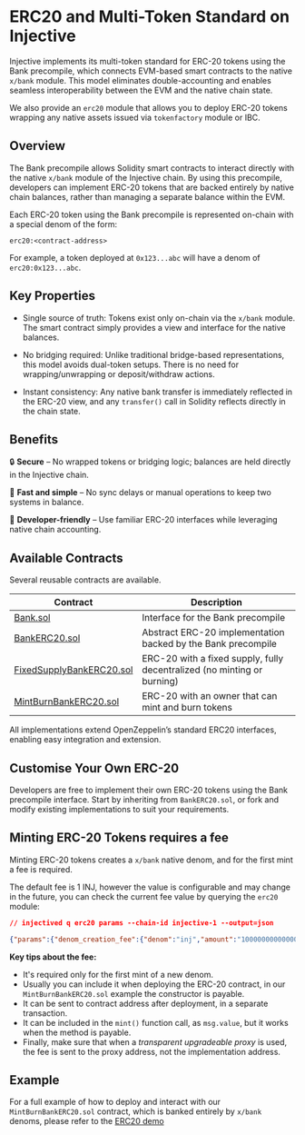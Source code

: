 # ERC20 and Multi-Token Standard on Injective

Injective implements its multi-token standard for ERC-20 tokens using 
the Bank precompile, which connects EVM-based smart contracts to the native 
`x/bank` module. This model eliminates double-accounting and enables seamless 
interoperability between the EVM and the native chain state.

We also provide an `erc20` module that allows you to deploy ERC-20 tokens wrapping
any native assets issued via `tokenfactory` module or IBC.

## Overview

The Bank precompile allows Solidity smart contracts to interact directly with 
the native `x/bank` module of the Injective chain. By using this precompile, 
developers can implement ERC-20 tokens that are backed entirely by native chain 
balances, rather than managing a separate balance within the EVM.

Each ERC-20 token using the Bank precompile is represented on-chain with a 
special denom of the form:

```
erc20:<contract-address>
```

For example, a token deployed at `0x123...abc` will have a denom of `erc20:0x123...abc`.

## Key Properties

- Single source of truth: Tokens exist only on-chain via the `x/bank` module. 
The smart contract simply provides a view and interface for the native balances.

- No bridging required: Unlike traditional bridge-based representations, this 
model avoids dual-token setups. There is no need for wrapping/unwrapping or 
deposit/withdraw actions.

- Instant consistency: Any native bank transfer is immediately reflected in the 
ERC-20 view, and any `transfer()` call in Solidity reflects directly in the chain 
state.

## Benefits

🔒 **Secure** – No wrapped tokens or bridging logic; balances are held directly in 
the Injective chain.

🚀 **Fast and simple** – No sync delays or manual operations to keep two systems in 
balance.

🧠 **Developer-friendly** – Use familiar ERC-20 interfaces while leveraging native 
chain accounting.

## Available Contracts

Several reusable contracts are available.

| Contract                  | Description                                                               |
| ------------------------- | ------------------------------------------------------------------------- |
| [Bank.sol](../src/Bank.sol)                  | Interface for the Bank precompile                                         |
| [BankERC20.sol](../src/BankERC20.sol)	            | Abstract ERC-20 implementation backed by the Bank precompile              |
| [FixedSupplyBankERC20.sol](../src/FixedSupplyBankERC20.sol)	| ERC-20 with a fixed supply, fully decentralized (no minting or burning)   |
| [MintBurnBankERC20.sol](../src/MintBurnBankERC20.sol)	    | ERC-20 with an owner that can mint and burn tokens                        |

All implementations extend OpenZeppelin’s standard ERC20 interfaces, enabling 
easy integration and extension.

## Customise Your Own ERC-20

Developers are free to implement their own ERC-20 tokens using the Bank 
precompile interface. Start by inheriting from `BankERC20.sol`, or fork and modify 
existing implementations to suit your requirements.

## Minting ERC-20 Tokens requires a fee

Minting ERC-20 tokens creates a `x/bank` native denom, and for the first mint a fee is required.

The default fee is 1 INJ, however the value is configurable and may change in the future, you can check the current fee value by querying the `erc20` module:

```json
// injectived q erc20 params --chain-id injective-1 --output=json

{"params":{"denom_creation_fee":{"denom":"inj","amount":"1000000000000000000"}}}
```

**Key tips about the fee:**

* It's required only for the first mint of a new denom.
* Usually you can include it when deploying the ERC-20 contract, in our `MintBurnBankERC20.sol` example the constructor is payable.
* It can be sent to contract address after deployment, in a separate transaction.
* It can be included in the `mint()` function call, as `msg.value`, but it works when the method is payable.
* Finally, make sure that when a *transparent upgradeable proxy* is used, the fee is sent to the proxy address, not the implementation address.

## Example

For a full example of how to deploy and interact with our `MintBurnBankERC20.sol`
contract, which is banked entirely by `x/bank` denoms, please refer to the 
[ERC20 demo](../demos/erc20/README.md)

